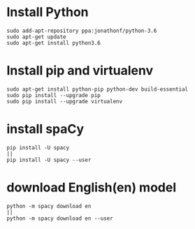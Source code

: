 # Install Python
```
sudo add-apt-repository ppa:jonathonf/python-3.6
sudo apt-get update
sudo apt-get install python3.6
```

# Install pip and virtualenv
```
sudo apt-get install python-pip python-dev build-essential 
sudo pip install --upgrade pip 
sudo pip install --upgrade virtualenv 
```
# install spaCy
```
pip install -U spacy
||
pip install -U spacy --user
```
# download English(en) model
```
python -m spacy download en 
||
python -m spacy download en --user
```
